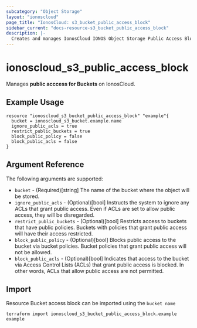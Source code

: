 ```yaml
---
subcategory: "Object Storage"
layout: "ionoscloud"
page_title: "IonosCloud: s3_bucket_public_access_block"
sidebar_current: "docs-resource-s3_bucket_public_access_block"
description: |-
  Creates and manages IonosCloud IONOS Object Storage Public Access Block for buckets.
---
```


# ionoscloud_s3_public_access_block

Manages **public acccess for Buckets** on IonosCloud.

## Example Usage

```hcl
resource "ionoscloud_s3_bucket_public_access_block" "example"{
  bucket = ionoscloud_s3_bucket.example.name
  ignore_public_acls = true
  restrict_public_buckets = true
  block_public_policy = false
  block_public_acls = false
}

```

## Argument Reference

The following arguments are supported:

- `bucket` - (Required)[string] The name of the bucket where the object will be stored.
- `ignore_public_acls` - (Optional)[bool] Instructs the system to ignore any ACLs that grant public access. Even if ACLs are set to allow public access, they will be disregarded.
- `restrict_public_buckets` - (Optional)[bool] Restricts access to buckets that have public policies. Buckets with policies that grant public access will have their access restricted.
- `block_public_policy` - (Optional)[bool] Blocks public access to the bucket via bucket policies. Bucket policies that grant public access will not be allowed.
- `block_public_acls` - (Optional)[bool] Indicates that access to the bucket via Access Control Lists (ACLs) that grant public access is blocked. In other words, ACLs that allow public access are not permitted.
## Import

Resource Bucket access block can be imported using the `bucket name`

```shell
terraform import ionoscloud_s3_bucket_public_access_block.example example
```